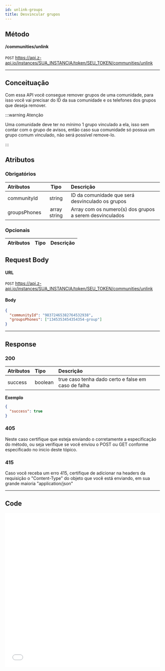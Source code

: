```yaml
---
id: unlink-groups
title: Desvincular grupos
---
```


## Método

#### /communities/unlink

`POST` https://api.z-api.io/instances/SUA_INSTANCIA/token/SEU_TOKEN/communities/unlink

---

## Conceituação

Com essa API você consegue remover grupos de uma comunidade, para isso você vai precisar do ID da sua comunidade e os telefones dos grupos que deseja remover.

:::warning Atenção

Uma comunidade deve ter no mínimo 1 grupo vinculado a ela, isso sem contar com o grupo de avisos, então caso sua comunidade só possua um grupo comum vinculado, não será possível remove-lo.

:::

## Atributos

### Obrigatórios

| Atributos | Tipo | Descrição |
| :-- | :-: | :-- |
| communityId | string | ID da comunidade que será desvinculado os grupos |
| groupsPhones | array string | Array com os numero(s) dos grupos a serem desvinculados |

### Opcionais

| Atributos | Tipo | Descrição |
| :-------- | :--: | :-------- |

## Request Body

#### URL

`POST` https://api.z-api.io/instances/SUA_INSTANCIA/token/SEU_TOKEN/communities/unlink

#### Body

```json
{
  "communityId": "98372465382764532938",
  "groupsPhones": ["1345353454354354-group"]
}
```

---

## Response

### 200

| Atributos | Tipo    | Descrição                                           |
| :-------- | :------ | :-------------------------------------------------- |
| success   | boolean | true caso tenha dado certo e false em caso de falha |

**Exemplo**

```json
{
  "success": true
}
```

### 405

Neste caso certifique que esteja enviando o corretamente a especificação do método, ou seja verifique se você enviou o POST ou GET conforme especificado no inicio deste tópico.

### 415

Caso você receba um erro 415, certifique de adicionar na headers da requisição o "Content-Type" do objeto que você está enviando, em sua grande maioria "application/json"

---

## Code

<iframe src="//api.apiembed.com/?source=https://raw.githubusercontent.com/Z-API/z-api-docs/main/json-examples/unlink-groups.json&targets=all" frameborder="0" scrolling="no" width="100%" height="500px" seamless></iframe>
